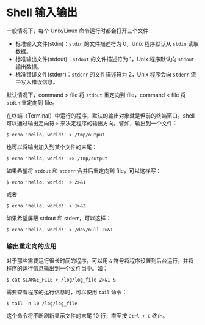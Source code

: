 # Shell 输入输出

一般情况下，每个 Unix/Linux 命令运行时都会打开三个文件：

* 标准输入文件(stdin)：`stdin` 的文件描述符为 0，Unix 程序默认从 `stdin` 读取数据。
* 标准输出文件(stdout)：`stdout` 的文件描述符为 1，Unix 程序默认向 `stdout` 输出数据。
* 标准错误文件(stderr)：`stderr` 的文件描述符为 2，Unix 程序会向 `stderr` 流中写入错误信息。

默认情况下，command > file 将 `stdout` 重定向到 file，command < file 将 `stdin` 重定向到 file。

在终端（Terminal）中运行的程序，默认的输出对象就是但前的终端窗口。shell 可以通过输出定向符 `>` 来决定程序的输出方向。譬如，输出到一个文件：

```shell
$ echo 'hello, world!' > /tmp/output
```

也可以将输出加入到某个文件的末尾：

``` shell
$ echo 'hello, world!' >> /tmp/output
```

如果希望将 `stdout` 和 `stderr` 合并后重定向到 file，可以这样写：

``` shell
$ echo 'hello, world!' > 2>&1
```

或者

``` shell
$ echo 'hello, world!' > 1>&2
```

如果希望屏蔽 stdout 和 stderr，可以这样：

``` shell
$ echo 'hello, world!' > /dev/null 2>&1
```

### 输出重定向的应用

对于那些需要运行很长时间的程序，可以用 `&` 符号将程序设置到后台运行，并将程序的运行信息输出到一个文件当中。如：

``` shell
$ cat $LARGE_FILE > /log/log_file 2>&1 &
```

需要查看程序的运行信息时，可以使用 `tail` 命令：

``` shell
$ tail -n 10 /log/log_file
```

这个命令将不断刷新显示文件的末尾 10 行，直至按 `Ctrl + C` 终止。